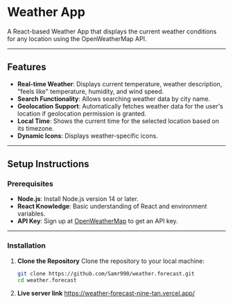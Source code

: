 # Weather App

A React-based Weather App that displays the current weather conditions for any location using the OpenWeatherMap API.

---

## Features

- **Real-time Weather**: Displays current temperature, weather description, "feels like" temperature, humidity, and wind speed.
- **Search Functionality**: Allows searching weather data by city name.
- **Geolocation Support**: Automatically fetches weather data for the user's location if geolocation permission is granted.
- **Local Time**: Shows the current time for the selected location based on its timezone.
- **Dynamic Icons**: Displays weather-specific icons.

---

## Setup Instructions

### Prerequisites

- **Node.js**: Install Node.js version 14 or later.
- **React Knowledge**: Basic understanding of React and environment variables.
- **API Key**: Sign up at [OpenWeatherMap](https://openweathermap.org/api) to get an API key.

---

### Installation

1. **Clone the Repository**
   Clone the repository to your local machine:
   ```bash
   git clone https://github.com/Samr990/weather.forecast.git
   cd weather.forecast
   ```
2. **Live server link**
   https://weather-forecast-nine-tan.vercel.app/
